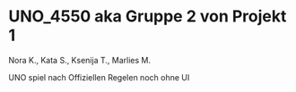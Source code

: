 # UNO_4550 aka Gruppe 2 von Projekt 1

Nora K., Kata S., Ksenija T., Marlies M.

UNO spiel nach Offiziellen Regelen noch ohne UI

